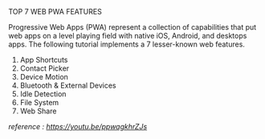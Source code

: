 TOP 7 WEB PWA FEATURES

Progressive Web Apps (PWA) represent a collection of capabilities that put web apps on a level playing field with native iOS, Android, and desktops apps. The following tutorial implements a 7 lesser-known web features.

1. App Shortcuts
2. Contact Picker
3. Device Motion
4. Bluetooth & External Devices
5. Idle Detection
6. File System
7. Web Share


_reference : https://youtu.be/ppwagkhrZJs_
